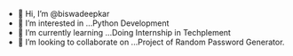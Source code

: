 - 👋 Hi, I’m @biswadeepkar
- 👀 I’m interested in ...Python Development
- 🌱 I’m currently learning ...Doing Internship in Techplement
- 💞️ I’m looking to collaborate on ...Project of Random Password Generator.
